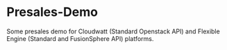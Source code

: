 # Presales-Demo

Some presales demo for Cloudwatt (Standard Openstack API) and Flexible Engine (Standard and FusionSphere API) platforms.
